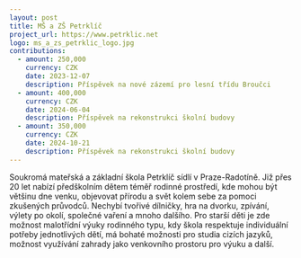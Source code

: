 ```yaml
---
layout: post
title: MŠ a ZŠ Petrklíč
project_url: https://www.petrklic.net
logo: ms_a_zs_petrklic_logo.jpg
contributions:
  - amount: 250,000
    currency: CZK
    date: 2023-12-07
    description: Příspěvek na nové zázemí pro lesní třídu Broučci
  - amount: 400,000
    currency: CZK
    date: 2024-06-04
    description: Příspěvek na rekonstrukci školní budovy
  - amount: 350,000
    currency: CZK
    date: 2024-10-21
    description: Příspěvek na rekonstrukci školní budovy
---
```


Soukromá mateřská a základní škola Petrklíč sídlí v Praze-Radotíně. Již přes 20 let nabízí předškolním dětem téměř rodinné prostředí, kde mohou být většinu dne venku, objevovat přírodu a svět kolem sebe za pomoci zkušených průvodců. Nechybí tvořivé dílničky, hra na dvorku, zpívání, výlety po okolí, společné vaření a mnoho dalšího. Pro starší děti je zde možnost malotřídní výuky rodinného typu, kdy škola respektuje individuální potřeby jednotlivých dětí, má bohaté možnosti pro studia cizích jazyků, možnost využívání zahrady jako venkovního prostoru pro výuku a další.
